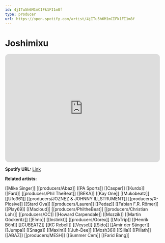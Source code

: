 ```yaml
---
id: 4jITu5h6M1mCIFk1FI1m8f
type: producer
url: https://open.spotify.com/artist/4jITu5h6M1mCIFk1FI1m8f
---
```

# Joshimixu

<iframe style="border-radius:12px" src="https://open.spotify.com/embed/artist/4jITu5h6M1mCIFk1FI1m8f" width="100%" height="352" frameBorder="0" allowfullscreen="" allow="autoplay; clipboard-write; encrypted-media; fullscreen; picture-in-picture" loading="lazy"></iframe>

**Spotify URL:** [Link](https://open.spotify.com/artist/4jITu5h6M1mCIFk1FI1m8f)

**Related artists:**

[[Mike Singer]]
[[producers/Abaz]]
[[PA Sports]]
[[Casper]]
[[Kurdo]]
[[Fard]]
[[producers/Phil TheBeat]]
[[BEKA]]
[[Kay One]]
[[Mukobeatz]]
[[Ufo361]]
[[producers/JOZNEZ & JOHNNY ILLSTRUMENT]]
[[producers/X-Plosive]]
[[Stard Ova]]
[[producers/Lauren]]
[[Pedaz]]
[[Fabian F.R. Römer]]
[[Play69]]
[[Macloud]]
[[producers/PhiltheBeat]]
[[producers/Christian Lohr]]
[[producers/OC]]
[[Howard Carpendale]]
[[Mozzik]]
[[Martin Göckeritz]]
[[Elmo]]
[[Instinkt]]
[[producers/Gorex]]
[[MoTrip]]
[[Henrik Böhl]]
[[CUBEATZ]]
[[KC Rebell]]
[[Veysel]]
[[Sido]]
[[Amir der Sänger]]
[[Jumpa]]
[[Snaga]]
[[Maxim]]
[[Juh-Dee]]
[[Mosh36]]
[[Silla]]
[[Pillath]]
[[ABAZ]]
[[producers/MESH]]
[[Summer Cem]]
[[Farid Bang]]
